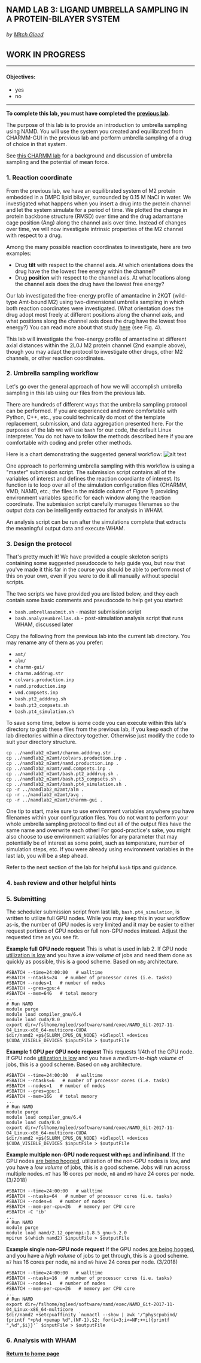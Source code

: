 ## NAMD LAB 3: LIGAND UMBRELLA SAMPLING IN A PROTEIN-BILAYER SYSTEM 
###### by [Mitch Gleed](https://www.linkedin.com/in/mitchell-gleed-65a8b03b/)

## WORK IN PROGRESS

---

#### Objectives:
- yes
- no

---

**To complete this lab, you must have completed the [previous lab](https://busathlab.github.io/mdlab/namd_lab2.html).**

The purpose of this lab is to provide an introduction to umbrella sampling using NAMD. You will use the system you created and equilibrated from CHARMM-GUI in the previous lab and perform umbrella sampling of a drug of choice in that system. 

See [this CHARMM lab](https://busathlab.github.io/mdlab/lab6.html) for a background and discussion of umbrella sampling and the potential of mean force.

### 1. Reaction coordinate

From the previous lab, we have an equilibrated system of M2 protein embedded in a DMPC lipid bilayer, surrounded by 0.15 M NaCl in water. We investigated what happens when you insert a drug into the protein channel and let the system simulate for a period of time. We plotted the change in protein backbone structure (RMSD) over time and the drug adamantane cage position (Ang) along the channel axis over time. Instead of changes over time, we will now investigate intrinsic properties of the M2 channel with respect to a drug. 

Among the many possible reaction coordinates to investigate, here are two examples:
- Drug **tilt** with respect to the channel axis. At which orientations does the drug have the the lowest free energy within the channel?
- Drug **position** with respect to the channel axis. At what locations along the channel axis does the drug have the lowest free energy?

Our lab investigated the free-energy profile of amantadine in 2KQT (wild-type Amt-bound M2) using two-dimensional umbrella sampling in which both reaction coordinates were investigated. (What orientation does the drug adopt most freely at different positions along the channel axis, and what positions along the channel axis does the drug have the lowest free energy?) You can read more about that study [here](http://busathlab.byu.edu/Portals/135/Gleed%20et%20al%202015.pdf) (see Fig. 4).

This lab will investigate the free-energy profile of amantadine at different axial distances within the 2L0J M2 protein channel (2nd example above), though you may adapt the protocol to investigate other drugs, other M2 channels, or other reaction coordinates.  

### 2. Umbrella sampling workflow

Let's go over the general approach of how we will accomplish umbrella sampling in this lab using our files from the previous lab.

There are hundreds of different ways that the umbrella sampling protocol can be performed. If you are experienced and more comfortable with Python, C++, etc., you could technically do most of the template replacement, submission, and data aggregation presented here. For the purposes of the lab we will use `bash` for our code, the default Linux interpreter. You do not have to follow the methods described here if you are comfortable with coding and prefer other methods.

Here is a chart demonstrating the suggested general workflow:
![alt text](https://github.com/busathlab/mdlab/raw/master/images/namd03_f01.png "Figure 1")

One approach to performing umbrella sampling with this workflow is using a "master" submission script. The submission script contains all of the variables of interest and defines the reaction coordiante of interest. Its function is to loop over all of the simulation configuration files (CHARMM, VMD, NAMD, etc.; the files in the middle column of *Figure 1*) providing environment variables specific for each window along the reaction coordinate. The submission script carefully manages filenames so the output data can be intelligently extracted for analysis in WHAM.

An analysis script can be run after the simulations complete that extracts the meaningful output data and execute WHAM.

### 3. Design the protocol 

That's pretty much it! We have provided a couple skeleton scripts containing some suggested pseudocode to help guide you, but now that you've made it this far in the course you should be able to perform most of this on your own, even if you were to do it all manually without special scripts. 

The two scripts we have provided you are listed below, and they each contain some basic comments and pseudocode to help get you started:
- `bash.umbrellasubmit.sh` - master submission script 
- `bash.analyzeumbrellas.sh` - post-simulation analysis script that runs WHAM, discussed later 

Copy the following from the previous lab into the current lab directory. You may rename any of them as you prefer:
- `amt/`
- `alm/`
- `charmm-gui/`
- `charmm.adddrug.str`
- `colvars.production.inp`
- `namd.production.inp` 
- `vmd.compsets.inp` 
- `bash.pt2_adddrug.sh`
- `bash.pt3_compsets.sh`
- `bash.pt4_simulation.sh`

To save some time, below is some code you can execute within this lab's directory to grab these files from the previous lab, if you keep each of the lab directories within a directory together. Otherwise just modify the code to suit your directory structure.
```shell 
cp ../namdlab2_m2amt/charmm.adddrug.str .
cp ../namdlab2_m2amt/colvars.production.inp .
cp ../namdlab2_m2amt/namd.production.inp . 
cp ../namdlab2_m2amt/vmd.compsets.inp . 
cp ../namdlab2_m2amt/bash.pt2_adddrug.sh .
cp ../namdlab2_m2amt/bash.pt3_compsets.sh .
cp ../namdlab2_m2amt/bash.pt4_simulation.sh .
cp -r ../namdlab2_m2amt/alm .
cp -r ../namdlab2_m2amt/avg .
cp -r ../namdlab2_m2amt/charmm-gui .
```

One tip to start, make sure to use environment variables anywhere you have filenames within your configuration files. You do not want to perform your whole umbrella sampling protocol to find out all of the output files have the same name and overwrite each other! For good-practice's sake, you might also choose to use environment variables for any parameter that may potentially be of interest as some point, such as temperature, number of simulation steps, etc. If you were already using environment variables in the last lab, you will be a step ahead.

Refer to the next section of the lab for helpful `bash` tips and guidance.

### 4. `bash` review and other helpful hints


### 5. Submitting 

The scheduler submission script from last lab, `bash.pt4_simulation`, is written to utilize full GPU nodes. While you may keep this in your workflow as-is, the number of GPU nodes is very limited and it may be easier to either request portions of GPU nodes or full non-GPU nodes instead. Adjust the requested time as you see fit. 

**Example full GPU node request** This is what is used in lab 2. If GPU node [utilization is low](https://marylou.byu.edu/utilization/) and you have a *low volume* of jobs and need them done as quickly as possible, this is a good scheme. Based on `m8g` architecture.
```shell 
#SBATCH --time=24:00:00   # walltime
#SBATCH --ntasks=24   # number of processor cores (i.e. tasks)
#SBATCH --nodes=1   # number of nodes
#SBATCH --gres=gpu:4
#SBATCH --mem=64G   # total memory
...
# Run NAMD 
module purge
module load compiler_gnu/6.4
module load cuda/8.0
export dir=/fslhome/mgleed/software/namd/exec/NAMD_Git-2017-11-04_Linux-x86_64-multicore-CUDA
$dir/namd2 +p${SLURM_CPUS_ON_NODE} +idlepoll +devices $CUDA_VISIBLE_DEVICES $inputFile > $outputFile
```

**Example 1 GPU per GPU node request** This requests 1/4th of the GPU node. If GPU node [utilization is low](https://marylou.byu.edu/utilization/) and you have a *medium-to-high volume* of jobs, this is a good scheme. Based on `m8g` architecture.
```shell 
#SBATCH --time=24:00:00   # walltime
#SBATCH --ntasks=6   # number of processor cores (i.e. tasks)
#SBATCH --nodes=1   # number of nodes
#SBATCH --gres=gpu:1
#SBATCH --mem=16G   # total memory
...
# Run NAMD 
module purge
module load compiler_gnu/6.4
module load cuda/8.0
export dir=/fslhome/mgleed/software/namd/exec/NAMD_Git-2017-11-04_Linux-x86_64-multicore-CUDA
$dir/namd2 +p${SLURM_CPUS_ON_NODE} +idlepoll +devices $CUDA_VISIBLE_DEVICES $inputFile > $outputFile
```

**Example multiple non-GPU node request with `mpi` and infiniband**. If the GPU nodes [are being hogged](https://marylou.byu.edu/utilization/), utilization of the non-GPU nodes is low, and you have a *low volume* of jobs, this is a good scheme. Jobs will run across multiple nodes. `m7` has 16 cores per node, `m8` and `m9` have 24 cores per node. (3/2018)
```shell 
#SBATCH --time=24:00:00   # walltime
#SBATCH --ntasks=64   # number of processor cores (i.e. tasks)
#SBATCH --nodes=4   # number of nodes
#SBATCH --mem-per-cpu=2G   # memory per CPU core
#SBATCH -C 'ib'
...
# Run NAMD 
module purge 
module load namd/2.12_openmpi-1.8.5_gnu-5.2.0
mpirun $(which namd2) $inputFile > $outputFile
```

**Example single non-GPU node request** If the GPU nodes [are being hogged](https://marylou.byu.edu/utilization/), and you have a *high volume* of jobs to get through, this is a good scheme. `m7` has 16 cores per node, `m8` and `m9` have 24 cores per node. (3/2018)
```shell 
#SBATCH --time=24:00:00   # walltime
#SBATCH --ntasks=16   # number of processor cores (i.e. tasks)
#SBATCH --nodes=1   # number of nodes
#SBATCH --mem-per-cpu=2G   # memory per CPU core
...
# Run NAMD 
export dir=/fslhome/mgleed/software/namd/exec/NAMD_Git-2017-11-04_Linux-x86_64-multicore
$dir/namd2 +setcpuaffinity `numactl --show | awk '/^physcpubind/ {printf "+p%d +pemap %d",(NF-1),$2; for(i=3;i<=NF;++i){printf ",%d",$i}}'` $inputFile > $outputFile
```




### 6. Analysis with WHAM 






**[Return to home page](https://busathlab.github.io/mdlab/index.html)**